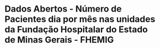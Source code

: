 # Dados Abertos - Número de Pacientes dia por mês nas unidades da Fundação Hospitalar do Estado de Minas Gerais - FHEMIG